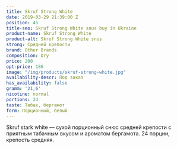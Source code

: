 ```yaml
---
title: Skruf Strong White
date: 2019-03-29 21:39:00 Z
position: 45
title-seo: Skruf Strong White snus buy in Ukraine
product-name: Skruf Strong White
product-alt: Skruf Strong White snus
strong: Средней крепости
brand: Other Brands
composition: Dry
price: 200
opt-price: 186
image: "/img/products/skruf-strong-white.jpg"
availability-descr: Под заказ
has_availability: false
gramm: '21,6'
nicotine: normal
portions: 24
taste: Табак, бергамот
form: Порционный, белый
---
```


Skruf stark white — сухой порционный снюс средней крепости с приятным табачным вкусом и ароматом бергамота.
24 порции, крепость средняя.